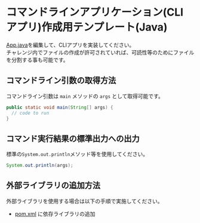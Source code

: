 # コマンドラインアプリケーション(CLI アプリ)作成用テンプレート(Java)

[App.java](src/main/java/codecheck/App.java)を編集して、CLIアプリを実装してください。  
チャレンジ内でファイルの作成が許可されていれば、可読性等のためにファイルを分割する事も可能です。

## コマンドライン引数の取得方法
コマンドライン引数は `main` メソッドの `args` として取得可能です。

```java
public static void main(String[] args) {
  // code to run
}
```

## コマンド実行結果の標準出力への出力
標準の`System.out.println`メソッド等を使用してください。

``` java
System.out.println(args);
```

## 外部ライブラリの追加方法
外部ライブラリを使用する場合は以下の手順で実施してください。

- [pom.xml](pom.xml) に依存ライブラリの追加
